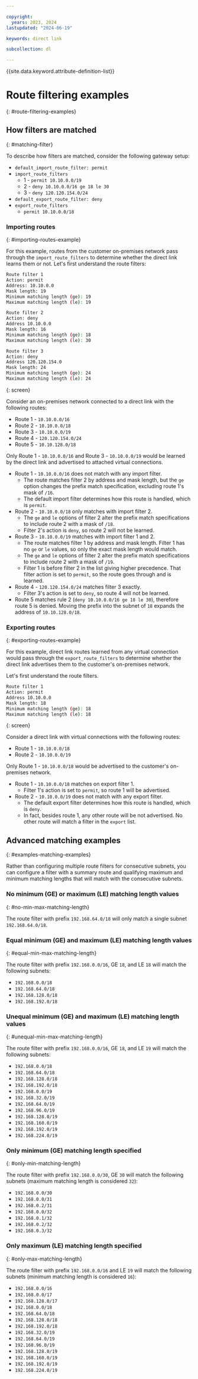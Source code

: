 ```yaml
---

copyright:
  years: 2023, 2024
lastupdated: "2024-06-19"

keywords: direct link

subcollection: dl

---
```


{{site.data.keyword.attribute-definition-list}}

# Route filtering examples
{: #route-filtering-examples}

## How filters are matched
{: #matching-filter}

To describe how filters are matched, consider the following gateway setup:

* `default_import_route_filter: permit`
* `import_route_filters`
   * 1 - `permit 10.10.0.0/19`
   * 2 - `deny 10.10.0.0/16 ge 18 le 30`
   * 3 - `deny 120.120.154.0/24`
* `default_export_route_filter: deny`
* `export_route_filters`
   * `permit 10.10.0.0/18`

### Importing routes
{: #importing-routes-example}

For this example, routes from the customer on-premises network pass through the `import_route_filters` to determine whether the direct link learns them or not. Let's first understand the route filters:

```sh
Route filter 1
Action: permit
Address: 10.10.0.0
Mask length: 19
Minimum matching length (ge): 19
Maximum matching length (le): 19

Route filter 2
Action: deny
Address 10.10.0.0
Mask length: 16
Minimum matching length (ge): 18
Maximum matching length (le): 30

Route filter 3
Action: deny
Address 120.120.154.0
Mask length: 24
Minimum matching length (ge): 24
Maximum matching length (le): 24
```
{: screen}

Consider an on-premises network connected to a direct link with the following routes:

* Route 1 - `10.10.0.0/16`
* Route 2 - `10.10.0.0/18`
* Route 3 - `10.10.0.0/19`
* Route 4 - `120.120.154.0/24`
* Route 5 - `10.10.128.0/18`

Only Route 1 - `10.10.0.0/16` and Route 3 - `10.10.0.0/19` would be learned by the direct link and advertised to attached virtual connections.

* Route 1 - `10.10.0.0/16` does not match with any import filter.
    * The route matches filter 2 by address and mask length, but the `ge` option changes the prefix match specification, excluding route 1's mask of `/16`.
    * The default import filter determines how this route is handled, which is `permit`.
* Route 2 - `10.10.0.0/18` only matches with import filter 2.
    * The `ge` and `le` options of filter 2 alter the prefix match specifications to include route 2 with a mask of `/18`.
    * Filter 2's action is `deny`, so route 2 will not be learned.
* Route 3 - `10.10.0.0/19` matches with import filter 1 and 2.
    * The route matches filter 1 by address and mask length. Filter 1 has no `ge` or `le` values, so only the exact mask length would match.
    * The `ge` and `le` options of filter 2 alter the prefix match specifications to include route 2 with a mask of `/19`.
    * Filter 1 is before filter 2 in the list giving higher precedence. That filter action is set to `permit`, so the route goes through and is learned.
* Route 4 - `120.120.154.0/24` matches filter 3 exactly.
    * Filter 3's action is set to `deny`, so route 4 will not be learned.
* Route 5 matches rule 2 (`deny 10.10.0.0/16 ge 18 le 30`), therefore route 5 is denied. Moving the prefix into the subnet of `18` expands the address of `10.10.128.0/18`.

### Exporting routes
{: #exporting-routes-example}

For this example, direct link routes learned from any virtual connection would pass through the `export_route_filters` to determine whether the direct link advertises them to the customer's on-premises network.

Let's first understand the route filters.

```sh
Route filter 1
Action: permit
Address 10.10.0.0
Mask length: 18
Minimum matching length (ge): 18
Maximum matching length (le): 18
```
{: screen}

Consider a direct link with virtual connections with the following routes:

* Route 1 - `10.10.0.0/18`
* Route 2 - `10.10.0.0/19`

Only Route 1 - `10.10.0.0/18` would be advertised to the customer's on-premises network.

* Route 1 - `10.10.0.0/18` matches on export filter 1.
    * Filter 1's action is set to `permit`, so route 1 will be advertised.
* Route 2 - `10.10.0.0/19` does not match with any export filter.
    * The default export filter determines how this route is handled, which is `deny`.
    * In fact, besides route 1, any other route will be not advertised. No other route will match a filter in the `export` list.

## Advanced matching examples
{: #examples-matching-examples}

Rather than configuring multiple route filters for consecutive subnets, you can configure a filter with a summary route and qualifying maximum and minimum matching lengths that will match with the consecutive subnets.

### No minimum (GE) or maximum (LE) matching length values
{: #no-min-max-matching-length}

The route filter with prefix `192.168.64.0/18` will only match a single subnet `192.168.64.0/18`.

### Equal minimum (GE) and maximum (LE) matching length values
{: #equal-min-max-matching-length}

The route filter with prefix `192.168.0.0/16`, GE `18`, and LE `18` will match the following subnets:

* `192.168.0.0/18`
* `192.168.64.0/18`
* `192.168.128.0/18`
* `192.168.192.0/18`

### Unequal minimum (GE) and maximum (LE) matching length values
{: #unequal-min-max-matching-length}

The route filter with prefix `192.168.0.0/16`, GE `18`, and LE `19` will match the following subnets:

* `192.168.0.0/18`
* `192.168.64.0/18`
* `192.168.128.0/18`
* `192.168.192.0/18`
* `192.168.0.0/19`
* `192.168.32.0/19`
* `192.168.64.0/19`
* `192.168.96.0/19`
* `192.168.128.0/19`
* `192.168.160.0/19`
* `192.168.192.0/19`
* `192.168.224.0/19`

### Only minimum (GE) matching length specified
{: #only-min-matching-length}

The route filter with prefix `192.168.0.0/30`, GE `30` will match the following subnets (maximum matching length is considered `32`):

* `192.168.0.0/30`
* `192.168.0.0/31`
* `192.168.0.2/31`
* `192.168.0.0/32`
* `192.168.0.1/32`
* `192.168.0.2/32`
* `192.168.0.3/32`

### Only maximum (LE) matching length specified
{: #only-max-matching-length}

The route filter with prefix `192.168.0.0/16` and LE `19` will match the following subnets (minimum matching length is considered `16`):

* `192.168.0.0/16`
* `192.168.0.0/17`
* `192.168.128.0/17`
* `192.168.0.0/18`
* `192.168.64.0/18`
* `192.168.128.0/18`
* `192.168.192.0/18`
* `192.168.32.0/19`
* `192.168.64.0/19`
* `192.168.96.0/19`
* `192.168.128.0/19`
* `192.168.160.0/19`
* `192.168.192.0/19`
* `192.168.224.0/19`
